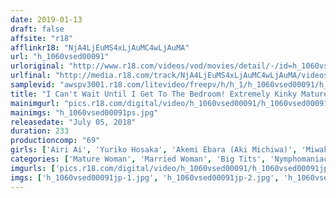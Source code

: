 ```yaml
---
date: 2019-01-13
draft: false
affsite: "r18"
afflinkr18: "NjA4LjEuMS4xLjAuMC4wLjAuMA"
url: "h_1060vsed00091"
urloriginal: "http://www.r18.com/videos/vod/movies/detail/-/id=h_1060vsed00091"
urlfinal: "http://media.r18.com/track/NjA4LjEuMS4xLjAuMC4wLjAuMA/videos/vod/movies/detail/-/id=h_1060vsed00091"
samplevid: "awspv3001.r18.com/litevideo/freepv/h/h_1/h_1060vsed00091/h_1060vsed00091_dmb_w.mp4"
title: "I Can't Wait Until I Get To The Bedroom! Extremely Kinky Mature Ladies Who Want Sex And Want It Now Because Their Lust Is On Overdrive!!"
mainimgurl: "pics.r18.com/digital/video/h_1060vsed00091/h_1060vsed00091ps.jpg"
mainimgs: "h_1060vsed00091ps.jpg"
releasedate: "July 05, 2018"
duration: 233
productioncomp: "69"
girls: ['Airi Ai', 'Yuriko Hosaka', 'Akemi Ebara (Aki Michiwa)', 'Miwako Takagaki', 'Masumi Tanaka', 'Ki Shinohara', 'Taeko Koizumi']
categories: ['Mature Woman', 'Married Woman', 'Big Tits', 'Nymphomaniac']
imgurls: ['pics.r18.com/digital/video/h_1060vsed00091/h_1060vsed00091jp-1.jpg', 'pics.r18.com/digital/video/h_1060vsed00091/h_1060vsed00091jp-2.jpg', 'pics.r18.com/digital/video/h_1060vsed00091/h_1060vsed00091jp-3.jpg', 'pics.r18.com/digital/video/h_1060vsed00091/h_1060vsed00091jp-4.jpg', 'pics.r18.com/digital/video/h_1060vsed00091/h_1060vsed00091jp-5.jpg', 'pics.r18.com/digital/video/h_1060vsed00091/h_1060vsed00091jp-6.jpg', 'pics.r18.com/digital/video/h_1060vsed00091/h_1060vsed00091jp-7.jpg', 'pics.r18.com/digital/video/h_1060vsed00091/h_1060vsed00091jp-8.jpg', 'pics.r18.com/digital/video/h_1060vsed00091/h_1060vsed00091jp-9.jpg', 'pics.r18.com/digital/video/h_1060vsed00091/h_1060vsed00091jp-10.jpg', 'pics.r18.com/digital/video/h_1060vsed00091/h_1060vsed00091jp-11.jpg', 'pics.r18.com/digital/video/h_1060vsed00091/h_1060vsed00091jp-12.jpg', 'pics.r18.com/digital/video/h_1060vsed00091/h_1060vsed00091jp-13.jpg', 'pics.r18.com/digital/video/h_1060vsed00091/h_1060vsed00091jp-14.jpg', 'pics.r18.com/digital/video/h_1060vsed00091/h_1060vsed00091jp-15.jpg', 'pics.r18.com/digital/video/h_1060vsed00091/h_1060vsed00091jp-16.jpg', 'pics.r18.com/digital/video/h_1060vsed00091/h_1060vsed00091jp-17.jpg', 'pics.r18.com/digital/video/h_1060vsed00091/h_1060vsed00091jp-18.jpg', 'pics.r18.com/digital/video/h_1060vsed00091/h_1060vsed00091jp-19.jpg', 'pics.r18.com/digital/video/h_1060vsed00091/h_1060vsed00091jp-20.jpg']
imgs: ['h_1060vsed00091jp-1.jpg', 'h_1060vsed00091jp-2.jpg', 'h_1060vsed00091jp-3.jpg', 'h_1060vsed00091jp-4.jpg', 'h_1060vsed00091jp-5.jpg', 'h_1060vsed00091jp-6.jpg', 'h_1060vsed00091jp-7.jpg', 'h_1060vsed00091jp-8.jpg', 'h_1060vsed00091jp-9.jpg', 'h_1060vsed00091jp-10.jpg', 'h_1060vsed00091jp-11.jpg', 'h_1060vsed00091jp-12.jpg', 'h_1060vsed00091jp-13.jpg', 'h_1060vsed00091jp-14.jpg', 'h_1060vsed00091jp-15.jpg', 'h_1060vsed00091jp-16.jpg', 'h_1060vsed00091jp-17.jpg', 'h_1060vsed00091jp-18.jpg', 'h_1060vsed00091jp-19.jpg', 'h_1060vsed00091jp-20.jpg']
---
```

